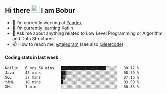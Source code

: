 ## Hi there <img src="https://media.giphy.com/media/hvRJCLFzcasrR4ia7z/giphy.gif" width="25px" height="25px"> I am Bobur

- 💼 I’m currently working at [Yandex](https://yandex.ru/)
- 🌱 I’m currently learning Kotlin
- 💬 Ask me about anything related to Low Level Programming or Algorithm and Data Structures
- 📫 How to reach me: [@telegram](https://t.me/octoant) (see also [@leetcode](https://leetcode.com/octoant/))    

#### Coding stats in last week

<!--START_SECTION:waka-->

```txt
Kotlin   6 hrs 56 mins   ████████████████████░░░░░   80.17 %
Java     45 mins         ██▒░░░░░░░░░░░░░░░░░░░░░░   08.79 %
SQL      37 mins         █▓░░░░░░░░░░░░░░░░░░░░░░░   07.16 %
YAML     18 mins         █░░░░░░░░░░░░░░░░░░░░░░░░   03.50 %
XML      1 min           ░░░░░░░░░░░░░░░░░░░░░░░░░   00.33 %
```

<!--END_SECTION:waka-->
